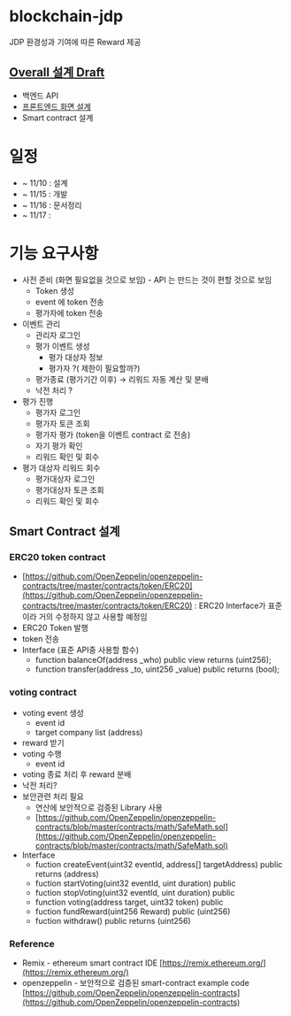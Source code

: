 # blockchain-jdp
JDP 환경성과 기여에 따른 Reward 제공
## [Overall 설계 Draft](https://github.com/ro0opf/blockchain-jdp/blob/dev/blockchain_archi_v1.pptx)
- 백엔드 API
- [프론트엔드 화면 설계](https://www.figma.com/file/eyn8YZSdDfVr5oc6Y61Sz5/Blockchain-SK?node-id=0%3A1)
- Smart contract 설계


# 일정

- ~ 11/10 : 설계
- ~ 11/15 : 개발
- ~ 11/16 : 문서정리
- ~ 11/17 : 


# 기능 요구사항
- 사전 준비 (화면 필요없을 것으로 보임) - API 는 만드는 것이 편할 것으로 보임
    - Token 생성
    - event 에 token 전송
    - 평가자에 token  전송
- 이벤트 관리
    - 관리자 로그인
    - 평가 이벤트 생성
        - 평가 대상자 정보
        - 평가자 ?( 제한이 필요할까?)
    - 평가종료 (평가기간 이후) → 리워드 자동 계산 및 분배
    - 낙전 처리 ?
- 평가 진행
    - 평가자 로그인
    - 평가자 토큰 조회
    - 평가자 평가 (token을 이벤트 contract 로 전송)
    - 자기 평가 확인
    - 리워드 확인 및 회수
- 평가 대상자 리워드 회수
    - 평가대상자 로그인
    - 평가대상자 토큰 조회
    - 리워드 확인 및 회수

## Smart Contract 설계 

### ERC20 token contract

- [https://github.com/OpenZeppelin/openzeppelin-contracts/tree/master/contracts/token/ERC20](https://github.com/OpenZeppelin/openzeppelin-contracts/tree/master/contracts/token/ERC20) : ERC20 Interface가 표준이라 거의 수정하지 않고 사용할 예정임
- ERC20 Token 발행
- token 전송
- Interface (표준 API중 사용할 함수)
    - function balanceOf(address _who) public view returns (uint256);
    - function transfer(address _to, uint256 _value) public returns (bool);

### voting contract

- voting event 생성
    - event id
    - target company list (address)
- reward 받기
- voting 수행
    - event id
- voting 종료 처리 후 reward 분배
- 낙전 처리?
- 보안관련 처리 필요
    - 연산에 보안적으로 검증된 Library 사용
    - [https://github.com/OpenZeppelin/openzeppelin-contracts/blob/master/contracts/math/SafeMath.sol](https://github.com/OpenZeppelin/openzeppelin-contracts/blob/master/contracts/math/SafeMath.sol)
- Interface
    - fuction createEvent(uint32 eventId, address[] targetAddress) public returns (address)
    - fuction startVoting(uint32 eventId, uint duration) public
    - fuction stopVoting(uint32 eventId, uint duration) public
    - function voting(address target, uint32 token) public
    - fuction fundReward(uint256 Reward) public (uint256)
    - fuction withdraw() public returns (uint256)

### Reference

- Remix - ethereum smart contract IDE [https://remix.ethereum.org/](https://remix.ethereum.org/)
- openzeppelin - 보안적으로 검증된 smart-contract example code   [https://github.com/OpenZeppelin/openzeppelin-contracts](https://github.com/OpenZeppelin/openzeppelin-contracts)
